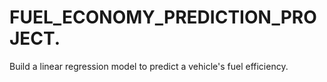 # FUEL_ECONOMY_PREDICTION_PROJECT.
Build a linear regression model to predict a vehicle's fuel efficiency. 
